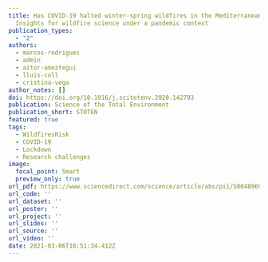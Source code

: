 ```yaml
---
title: Has COVID-19 halted winter-spring wildfires in the Mediterranean?
  Insights for wildfire science under a pandemic context
publication_types:
  - "2"
authors:
  - marcos-rodrigues
  - admin
  - aitor-ameztegui
  - lluis-coll
  - cristina-vega
author_notes: []
doi: https://doi.org/10.1016/j.scitotenv.2020.142793
publication: Science of the Total Environment
publication_short: STOTEN
featured: true
tags:
  - WildfiresRisk
  - COVID-19
  - Lockdown
  - Research challenges
image:
  focal_point: Smart
  preview_only: true
url_pdf: https://www.sciencedirect.com/science/article/abs/pii/S0048969720363221?via%3Dihub
url_code: ''
url_dataset: ''
url_poster: ''
url_project: ''
url_slides: ''
url_source: ''
url_video: ''
date: 2021-03-06T16:51:34.412Z
---
```

